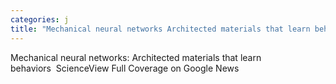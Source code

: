 ```yaml
---
categories: j
title: "Mechanical neural networks Architected materials that learn behaviors  Science"
---
```

Mechanical neural networks: Architected materials that learn behaviors&nbsp;&nbsp;ScienceView Full Coverage on Google News